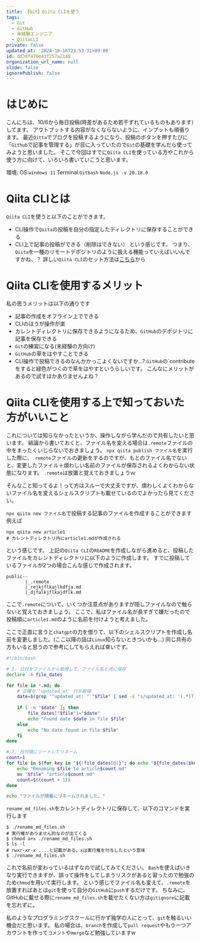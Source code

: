 ```yaml
---
title: 【Git】Qiita CLIを使う
tags:
  - Git
  - GitHub
  - 未経験エンジニア
  - QiitaCLI
private: false
updated_at: '2024-10-16T23:53:31+09:00'
id: dd38f470e43f257a2148
organization_url_name: null
slide: false
ignorePublish: false
---
```

# はじめに
こんにちは、10/6から毎日投稿(時差があるため若干ずれているものもあります）してます。
アウトプットする内容がなくならないように、インプットも頑張ります。
最近`Qitta`でブログを投稿するようになり、投稿のボタンを押すたびに「`Github`で記事を管理する」が目に入っていたので`Git`の基礎を学んだら使ってみようと思いました。
そこで今回はすでに`Qiita CLI`を使っている方やこれから使う方に向けて、いろいろ書いていこうと思います。

環境:
OS:`windows 11`
Terminal:`Gitbash`
`Node.js -v 20.18.0`
    

# Qiita CLIとは
`Qiita CLI`を使うと以下のことができます。
* CLI操作で`Qiita`の投稿を自分の指定したディレクトリに保存することができる
* CLI上で記事の投稿ができる（削除はできない）
という感じです。
つまり、`Qiita`を一種のリモートデポジトリのように扱える機能っていえばいいんですかね、？
詳しい`Qiita CLI`のセット方法は[こちら](https://qiita.com/Qiita/items/32c79014509987541130)から

# Qiita CLIを使用するメリット
私の思うメリットは以下の通りです
* 記事の作成をオフライン上でできる
* CLIのほうが操作が楽
* カレントディレクトリに保存できるようになるため、`GitHub`のデポジトリに記事を保存できる
* `Git`の練習になる(未経験の方向け)
* `GitHub`の草をはやすことできる
* CLI操作で投稿できるのなんかかっこよくないですか...?
`GitHub`の`contributeをすると緑色がつくので草をはやすというらしいです。
こんなにメリットがあるので試すほかありませんよね？

# Qiita CLIを使用する上で知っておいた方がいいこと
これについては知らなかったというか、操作しながら学んだので共有したいと思います。
結論から書いておくと、ファイル名を変える場合は`.remote`ファイルの中をまったくいじらないでおきましょう。
`npx qiita publish ファイル名`を実行した際に、`.remote`ファイルの更新をするのですが、もとのファイル名でないと、変更したファイル＋煩わしい名前のファイルが保存されるよくわからない状態になります。
`.remote`は放置と覚えておきましょうｗ

そんなこと知ってるよ！って方はスルーで大丈夫ですが、煩わしくよくわからないファイル名を変えるシェルスクリプトも載せているのでよかったら見てください。

`npx qiita new ファイル名`で投稿する記事のファイルを作成することができます
例えば
```
npx qiita new article1
# カレントディレクトリ内にarticle1.mdが作成される
```
という感じです。
上記の`Qiita CLI`の`README`を作成しながら進めると、投稿したファイルをカレントディレクトリに以下のように作成します。
すでに投稿しているファイルが2つの場合こんな感じで作成されます。
```
public--
       |_.remote
       |_rejkjflkajlkdfja.md
       |_djfalkjflkajdflk.md
```
ここで`.remote`について、いくつか注意点がありますが隠しファイルなので触らないと覚えておきましょう。
ここで、私はファイル名が長すぎて嫌だったので投稿順に`article1.md`のように名前を付けようと考えました。

ここで正直に言うと`chatgpt`の力を借りて、以下のシェルスクリプトを作成し名前を変更しました。(ここ以降の話は`Linux`知らないときついかも...)
同じ共有の方もいると思うので参考にしてもらえれば幸いです。
```:rename_md_files.sh
#!/bin/bash

# 1. 日付をファイルから取得して、ファイル名と共に保存
declare -A file_dates

for file in *.md; do
    # 正確な 'updated_at' 行を取得
    date=$(grep "^updated_at: " "$file" | sed -E "s/updated_at: '(.*)T.*'/\1/")
    
    if [ -n "$date" ]; then
        file_dates["$file"]="$date"
        echo "Found date $date in file $file"
    else
        echo "No date found in file $file"
    fi
done

# 2. 日付順にソートしてリネーム
count=1
for file in $(for key in "${!file_dates[@]}"; do echo "${file_dates[$key]} $key"; done | sort | awk '{print $2}'); do
    echo "Renaming $file to article$count.md"
    mv "$file" "article$count.md"
    count=$((count + 1))
done

echo "ファイルが順番にリネームされました。"
```
`rename_md_files.sh`をカレントディレクトリに保存して、以下のコマンドを実行します
```
$ ./rename_md_files.sh
# 実行権がありません的なのが出てくる
$ chmod a+x ./rename_md_files.sh
$ ls -l
# rwxr-xr-x ....と記載がある。xは実行権を付与したという意味
$ ./rename_md_files.sh
```
これで名前が変わっているはずなので試してみてください。
`Bash`を使えばいきなり実行できますが、誤って操作をしてしまうリスクがあると習ったので勉強のため`chmod`を用いて実行します。
という感じでファイル名も変えて、`.remote`を放置すればあとは`git`を使って自分の`GitHub`に`push`するだけです。
ちなみに、GitHubに載せる際に`rename_md_files.sh`を載せたくない方は`gitignore`に記載を忘れずに。

私のようなプログラミングスクールに行かず独学の人にとって、`git`を触るいい機会だと思います。
私の場合は、`branch`を作成して`pull request`やもう一つアカウントを作って`コメント`や`merge`など勉強していますw

